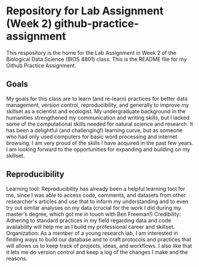 # Repository for Lab Assignment (Week 2) github-practice-assignment
This respository is the home for the Lab Assignment in Week 2 of the Biological Data Science (BIOS 4801) class.
This is the README file for my Github Practice Assignment. 
## Goals
My goals for this class are to learn (and re-learn) practices for better data management, version control, reproducibility, and generally to improve my skillset as a scientist and ecologist. My undergraduate background in the humanities strengthened my communication and writing skills, but I lacked some of the computational skills needed for natural science and research. It has been a delightful (and challenging!) learning curve, but as someone who had only used computers for basic word processing and internet browsing, I am very proud of the skills I have acquired in the past few years. I am looking forward to the opportunities for expanding and building on my skillset. 
## Reproducibility 
Learning tool: Reproducibility has already been a helpful learning tool for me, since I was able to access code, comments, and datasets from other researcher's articles and use that to inform my understanding and to even try out similar analyses on my data (crucial for the work I did during my master's degree, which got me in touch with Ben Freeman!)
Credibility: Adhering to standard practices in my field regarding data and code availability will help me as I build my professional career and skillset.
Organization: As a member of a young research lab, I am interested in finding ways to build our database and to craft protocols and practices that will allows us to keep track of projects, ideas, and workflows. I also like that it lets me do version control and keep a log of the changes I make and the reasons. 
 
